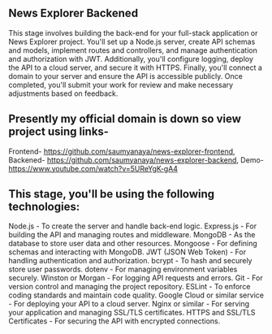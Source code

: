## News Explorer Backened

This stage involves building the back-end for your full-stack application or News Explorer project. You'll set up a Node.js server, create API schemas and models, implement routes and controllers, and manage authentication and authorization with JWT. Additionally, you'll configure logging, deploy the API to a cloud server, and secure it with HTTPS. Finally, you'll connect a domain to your server and ensure the API is accessible publicly. Once completed, you'll submit your work for review and make necessary adjustments based on feedback.

## Presently my official domain is down so view project using links- 
Frontend- https://github.com/saumyanaya/news-explorer-frontend, 
Backened- https://github.com/saumyanaya/news-explorer-backend,       Demo- https://www.youtube.com/watch?v=5UReYgK-gA4

## This stage, you'll be using the following technologies:

Node.js - To create the server and handle back-end logic.
Express.js - For building the API and managing routes and middleware.
MongoDB - As the database to store user data and other resources.
Mongoose - For defining schemas and interacting with MongoDB.
JWT (JSON Web Token) - For handling authentication and authorization.
bcrypt - To hash and securely store user passwords.
dotenv - For managing environment variables securely.
Winston or Morgan - For logging API requests and errors.
Git - For version control and managing the project repository.
ESLint - To enforce coding standards and maintain code quality.
Google Cloud or similar service - For deploying your API to a cloud server.
Nginx or similar - For serving your application and managing SSL/TLS certificates.
HTTPS and SSL/TLS Certificates - For securing the API with encrypted connections.
